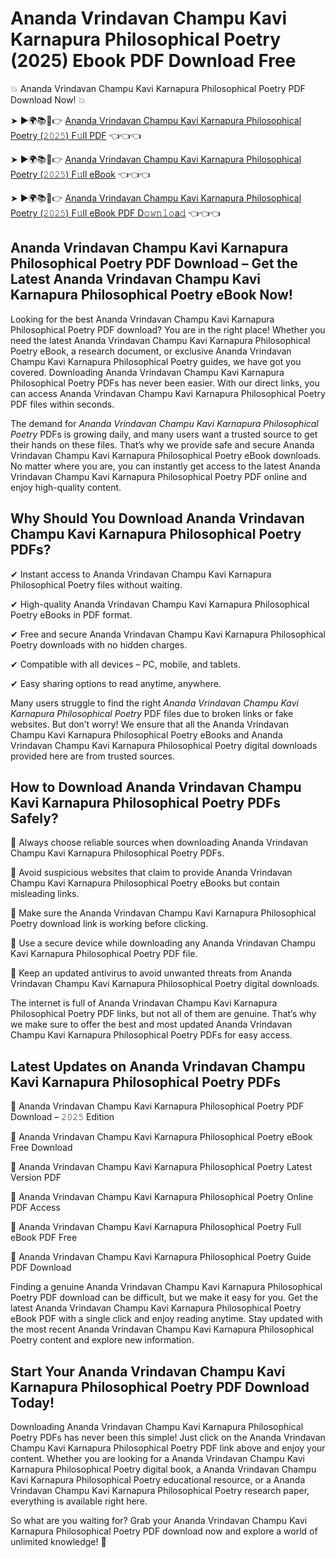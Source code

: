 # Ananda Vrindavan Champu Kavi Karnapura Philosophical Poetry (2025) Ebook PDF Download Free

💥 Ananda Vrindavan Champu Kavi Karnapura Philosophical Poetry PDF Download Now! 💥

➤ ►🌍📚📱👉 [Ananda Vrindavan Champu Kavi Karnapura Philosophical Poetry (𝟸𝟶𝟸𝟻) F𝚞ll PDF](https://getpdf.xyz/ananda-vrindavan-champu-kavi-karnapura-philosophical-poetry) 👈👈👈


➤ ►🌍📚📱👉 [Ananda Vrindavan Champu Kavi Karnapura Philosophical Poetry (𝟸𝟶𝟸𝟻) F𝚞ll eBook](https://getpdf.xyz/ananda-vrindavan-champu-kavi-karnapura-philosophical-poetry) 👈👈👈


➤ ►🌍📚📱👉 [Ananda Vrindavan Champu Kavi Karnapura Philosophical Poetry (𝟸𝟶𝟸𝟻) F𝚞ll eBook PDF D𝚘𝚠𝚗𝚕𝚘a𝚍](https://getpdf.xyz/ananda-vrindavan-champu-kavi-karnapura-philosophical-poetry) 👈👈👈


## Ananda Vrindavan Champu Kavi Karnapura Philosophical Poetry PDF Download – Get the Latest Ananda Vrindavan Champu Kavi Karnapura Philosophical Poetry eBook Now!

Looking for the best Ananda Vrindavan Champu Kavi Karnapura Philosophical Poetry PDF download? You are in the right place! Whether you need the latest Ananda Vrindavan Champu Kavi Karnapura Philosophical Poetry eBook, a research document, or exclusive Ananda Vrindavan Champu Kavi Karnapura Philosophical Poetry guides, we have got you covered. Downloading Ananda Vrindavan Champu Kavi Karnapura Philosophical Poetry PDFs has never been easier. With our direct links, you can access Ananda Vrindavan Champu Kavi Karnapura Philosophical Poetry PDF files within seconds.

The demand for *Ananda Vrindavan Champu Kavi Karnapura Philosophical Poetry* PDFs is growing daily, and many users want a trusted source to get their hands on these files. That’s why we provide safe and secure Ananda Vrindavan Champu Kavi Karnapura Philosophical Poetry eBook downloads. No matter where you are, you can instantly get access to the latest Ananda Vrindavan Champu Kavi Karnapura Philosophical Poetry PDF online and enjoy high-quality content.

## Why Should You Download Ananda Vrindavan Champu Kavi Karnapura Philosophical Poetry PDFs?

✔ Instant access to Ananda Vrindavan Champu Kavi Karnapura Philosophical Poetry files without waiting.

✔ High-quality Ananda Vrindavan Champu Kavi Karnapura Philosophical Poetry eBooks in PDF format.

✔ Free and secure Ananda Vrindavan Champu Kavi Karnapura Philosophical Poetry downloads with no hidden charges.

✔ Compatible with all devices – PC, mobile, and tablets.

✔ Easy sharing options to read anytime, anywhere.

Many users struggle to find the right *Ananda Vrindavan Champu Kavi Karnapura Philosophical Poetry* PDF files due to broken links or fake websites. But don’t worry! We ensure that all the Ananda Vrindavan Champu Kavi Karnapura Philosophical Poetry eBooks and Ananda Vrindavan Champu Kavi Karnapura Philosophical Poetry digital downloads provided here are from trusted sources.

## How to Download Ananda Vrindavan Champu Kavi Karnapura Philosophical Poetry PDFs Safely?

📌 Always choose reliable sources when downloading Ananda Vrindavan Champu Kavi Karnapura Philosophical Poetry PDFs.

📌 Avoid suspicious websites that claim to provide Ananda Vrindavan Champu Kavi Karnapura Philosophical Poetry eBooks but contain misleading links.

📌 Make sure the Ananda Vrindavan Champu Kavi Karnapura Philosophical Poetry download link is working before clicking.

📌 Use a secure device while downloading any Ananda Vrindavan Champu Kavi Karnapura Philosophical Poetry PDF file.

📌 Keep an updated antivirus to avoid unwanted threats from Ananda Vrindavan Champu Kavi Karnapura Philosophical Poetry digital downloads.

The internet is full of Ananda Vrindavan Champu Kavi Karnapura Philosophical Poetry PDF links, but not all of them are genuine. That’s why we make sure to offer the best and most updated Ananda Vrindavan Champu Kavi Karnapura Philosophical Poetry PDFs for easy access.

## Latest Updates on Ananda Vrindavan Champu Kavi Karnapura Philosophical Poetry PDFs

🔹 Ananda Vrindavan Champu Kavi Karnapura Philosophical Poetry PDF Download – 𝟸𝟶𝟸𝟻 Edition

🔹 Ananda Vrindavan Champu Kavi Karnapura Philosophical Poetry eBook Free Download

🔹 Ananda Vrindavan Champu Kavi Karnapura Philosophical Poetry Latest Version PDF

🔹 Ananda Vrindavan Champu Kavi Karnapura Philosophical Poetry Online PDF Access

🔹 Ananda Vrindavan Champu Kavi Karnapura Philosophical Poetry Full eBook PDF Free

🔹 Ananda Vrindavan Champu Kavi Karnapura Philosophical Poetry Guide PDF Download

Finding a genuine Ananda Vrindavan Champu Kavi Karnapura Philosophical Poetry PDF download can be difficult, but we make it easy for you. Get the latest Ananda Vrindavan Champu Kavi Karnapura Philosophical Poetry eBook PDF with a single click and enjoy reading anytime. Stay updated with the most recent Ananda Vrindavan Champu Kavi Karnapura Philosophical Poetry content and explore new information.

## Start Your Ananda Vrindavan Champu Kavi Karnapura Philosophical Poetry PDF Download Today!

Downloading Ananda Vrindavan Champu Kavi Karnapura Philosophical Poetry PDFs has never been this simple! Just click on the Ananda Vrindavan Champu Kavi Karnapura Philosophical Poetry PDF link above and enjoy your content. Whether you are looking for a Ananda Vrindavan Champu Kavi Karnapura Philosophical Poetry digital book, a Ananda Vrindavan Champu Kavi Karnapura Philosophical Poetry educational resource, or a Ananda Vrindavan Champu Kavi Karnapura Philosophical Poetry research paper, everything is available right here.

So what are you waiting for? Grab your Ananda Vrindavan Champu Kavi Karnapura Philosophical Poetry PDF download now and explore a world of unlimited knowledge! 🚀